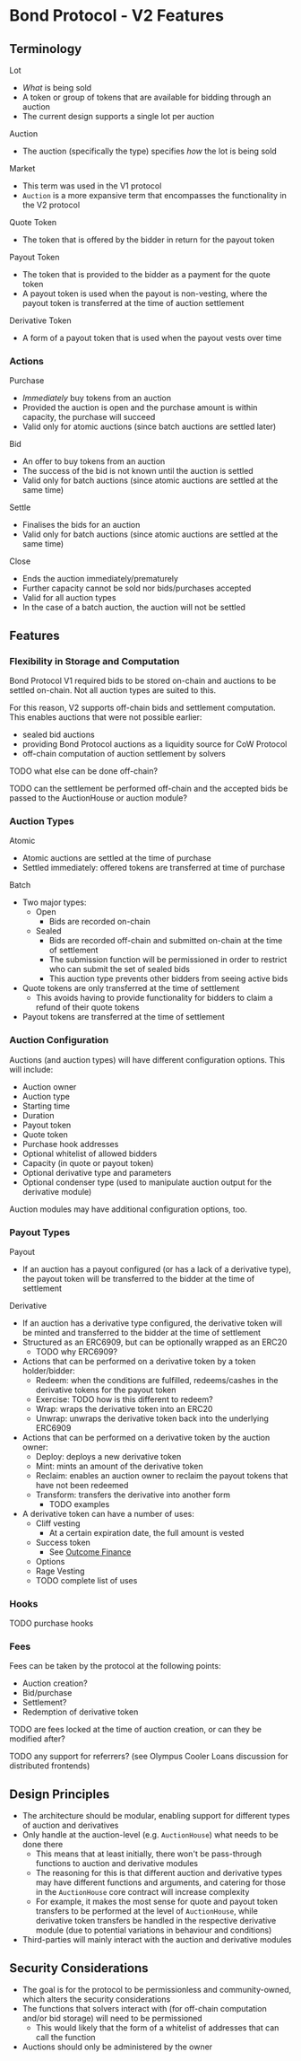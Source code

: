 # Bond Protocol - V2 Features

## Terminology

Lot

- _What_ is being sold
- A token or group of tokens that are available for bidding through an auction
- The current design supports a single lot per auction

Auction

- The auction (specifically the type) specifies _how_ the lot is being sold

Market

- This term was used in the V1 protocol
- `Auction` is a more expansive term that encompasses the functionality in the V2 protocol

Quote Token

- The token that is offered by the bidder in return for the payout token

Payout Token

- The token that is provided to the bidder as a payment for the quote token
- A payout token is used when the payout is non-vesting, where the payout token is transferred at the time of auction settlement

Derivative Token

- A form of a payout token that is used when the payout vests over time

### Actions

Purchase

- _Immediately_ buy tokens from an auction
- Provided the auction is open and the purchase amount is within capacity, the purchase will succeed
- Valid only for atomic auctions (since batch auctions are settled later)

Bid

- An offer to buy tokens from an auction
- The success of the bid is not known until the auction is settled
- Valid only for batch auctions (since atomic auctions are settled at the same time)

Settle

- Finalises the bids for an auction
- Valid only for batch auctions (since atomic auctions are settled at the same time)

Close

- Ends the auction immediately/prematurely
- Further capacity cannot be sold nor bids/purchases accepted
- Valid for all auction types
- In the case of a batch auction, the auction will not be settled

## Features

### Flexibility in Storage and Computation

Bond Protocol V1 required bids to be stored on-chain and auctions to be settled on-chain. Not all auction types are suited to this.

For this reason, V2 supports off-chain bids and settlement computation. This enables auctions that were not possible earlier:

- sealed bid auctions
- providing Bond Protocol auctions as a liquidity source for CoW Protocol
- off-chain computation of auction settlement by solvers

TODO what else can be done off-chain?

TODO can the settlement be performed off-chain and the accepted bids be passed to the AuctionHouse or auction module?

### Auction Types

Atomic

- Atomic auctions are settled at the time of purchase
- Settled immediately: offered tokens are transferred at time of purchase

Batch

- Two major types:
    - Open
        - Bids are recorded on-chain
    - Sealed
        - Bids are recorded off-chain and submitted on-chain at the time of settlement
        - The submission function will be permissioned in order to restrict who can submit the set of sealed bids
        - This auction type prevents other bidders from seeing active bids
- Quote tokens are only transferred at the time of settlement
    - This avoids having to provide functionality for bidders to claim a refund of their quote tokens
- Payout tokens are transferred at the time of settlement

### Auction Configuration

Auctions (and auction types) will have different configuration options. This will include:

- Auction owner
- Auction type
- Starting time
- Duration
- Payout token
- Quote token
- Purchase hook addresses
- Optional whitelist of allowed bidders
- Capacity (in quote or payout token)
- Optional derivative type and parameters
- Optional condenser type (used to manipulate auction output for the derivative module)

Auction modules may have additional configuration options, too.

### Payout Types

Payout

- If an auction has a payout configured (or has a lack of a derivative type), the payout token will be transferred to the bidder at the time of settlement

Derivative

- If an auction has a derivative type configured, the derivative token will be minted and transferred to the bidder at the time of settlement
- Structured as an ERC6909, but can be optionally wrapped as an ERC20
    - TODO why ERC6909?
- Actions that can be performed on a derivative token by a token holder/bidder:
    - Redeem: when the conditions are fulfilled, redeems/cashes in the derivative tokens for the payout token
    - Exercise: TODO how is this different to redeem?
    - Wrap: wraps the derivative token into an ERC20
    - Unwrap: unwraps the derivative token back into the underlying ERC6909
- Actions that can be performed on a derivative token by the auction owner:
    - Deploy: deploys a new derivative token
    - Mint: mints an amount of the derivative token
    - Reclaim: enables an auction owner to reclaim the payout tokens that have not been redeemed
    - Transform: transfers the derivative into another form
        - TODO examples
- A derivative token can have a number of uses:
    - Cliff vesting
        - At a certain expiration date, the full amount is vested
    - Success token
        - See [Outcome Finance](https://docs.outcome.finance/success-tokens/what-are-success-tokens)
    - Options
    - Rage Vesting
    - TODO complete list of uses

### Hooks

TODO purchase hooks

### Fees

Fees can be taken by the protocol at the following points:

- Auction creation?
- Bid/purchase
- Settlement?
- Redemption of derivative token

TODO are fees locked at the time of auction creation, or can they be modified after?

TODO any support for referrers? (see Olympus Cooler Loans discussion for distributed frontends)

## Design Principles

- The architecture should be modular, enabling support for different types of auction and derivatives
- Only handle at the auction-level (e.g. `AuctionHouse`) what needs to be done there
    - This means that at least initially, there won't be pass-through functions to auction and derivative modules
    - The reasoning for this is that different auction and derivative types may have different functions and arguments,
    and catering for those in the `AuctionHouse` core contract will increase complexity
    - For example, it makes the most sense for quote and payout token transfers to be performed at the level of `AuctionHouse`,
    while derivative token transfers be handled in the respective derivative module (due to potential variations in behaviour and conditions)
- Third-parties will mainly interact with the auction and derivative modules

## Security Considerations

- The goal is for the protocol to be permissionless and community-owned, which alters the security considerations
- The functions that solvers interact with (for off-chain computation and/or bid storage) will need to be permissioned
    - This would likely that the form of a whitelist of addresses that can call the function
- Auctions should only be administered by the owner
